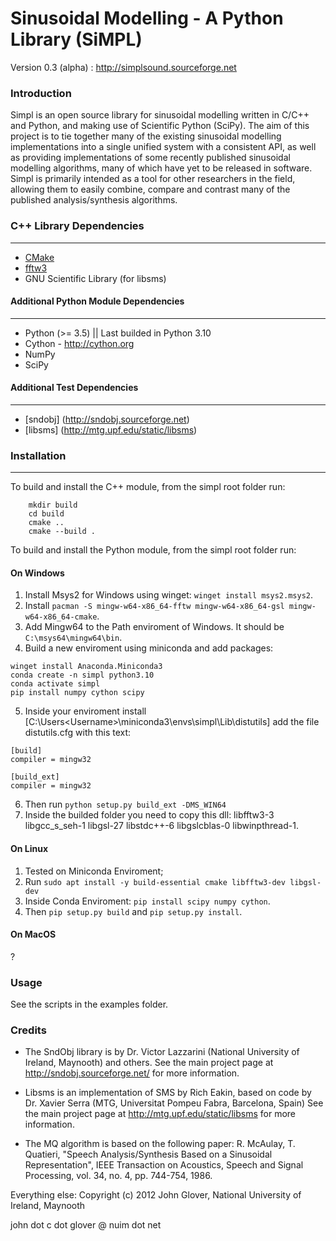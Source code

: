 Sinusoidal Modelling - A Python Library (SiMPL)
===============================================

Version 0.3 (alpha) : http://simplsound.sourceforge.net  

### Introduction


Simpl is an open source library for sinusoidal modelling written in C/C++ and Python,
and making use of Scientific Python (SciPy). The aim of this
project is to tie together many of the existing sinusoidal modelling implementations
into a single unified system with a consistent API, as well as providing implementations
of some recently published sinusoidal modelling algorithms, many of which have yet
to be released in software. Simpl is primarily intended as a tool for other researchers
in the field, allowing them to easily combine, compare and contrast many of the published
analysis/synthesis algorithms.


### C++ Library Dependencies
------------------------

* [CMake](http://www.cmake.org) 
* [fftw3](http://www.fftw.org) 
* GNU Scientific Library (for libsms)

#### Additional Python Module Dependencies
-------------------------------------

* Python (>= 3.5) || Last builded in Python 3.10
* Cython - http://cython.org
* NumPy
* SciPy

#### Additional Test Dependencies
----------------------------

* [sndobj] (http://sndobj.sourceforge.net)
* [libsms] (http://mtg.upf.edu/static/libsms)


### Installation
------------

To build and install the C++ module, from the simpl root folder run:

```
    mkdir build
    cd build
    cmake ..
    cmake --build .
```

To build and install the Python module, from the simpl root folder run:

#### On Windows 

1. Install Msys2 for Windows using winget: `winget install msys2.msys2`.
2. Install `pacman -S mingw-w64-x86_64-fftw mingw-w64-x86_64-gsl mingw-w64-x86_64-cmake`.
3. Add Mingw64 to the Path enviroment of Windows. It should be `C:\msys64\mingw64\bin`.
4. Build a new enviroment using miniconda and add packages: 
```
winget install Anaconda.Miniconda3
conda create -n simpl python3.10
conda activate simpl
pip install numpy cython scipy
```
5. Inside your enviroment install [C:\Users\<Username>\miniconda3\envs\simpl\Lib\distutils] add the file distutils.cfg with this text:
```
[build]
compiler = mingw32

[build_ext]
compiler = mingw32

```
6. Then run `python setup.py build_ext -DMS_WIN64`
7. Inside the builded folder you need to copy this dll: libfftw3-3 libgcc_s_seh-1 libgsl-27 libstdc++-6 libgslcblas-0 libwinpthread-1.

#### On Linux

1. Tested on Miniconda Enviroment;
2. Run `sudo apt install -y build-essential cmake libfftw3-dev libgsl-dev`
3. Inside Conda Enviroment: `pip install scipy numpy cython`.
4. Then `pip setup.py build` and `pip setup.py install`.

#### On MacOS
?

### Usage

See the scripts in the examples folder.

### Credits

* The SndObj library is by Dr. Victor Lazzarini (National University of Ireland, Maynooth) and others. 
See the main project page at http://sndobj.sourceforge.net/ for more information.

* Libsms is an implementation of SMS by Rich Eakin, based on code by Dr. Xavier Serra (MTG,
Universitat Pompeu Fabra, Barcelona, Spain)
See the main project page at http://mtg.upf.edu/static/libsms for more information.

* The MQ algorithm is based on the following paper:
R. McAulay, T. Quatieri, "Speech Analysis/Synthesis Based on a Sinusoidal Representation", 
IEEE Transaction on Acoustics, Speech and Signal Processing, vol. 34, no. 4, pp. 744-754, 1986.

Everything else: Copyright (c) 2012 John Glover, National University of Ireland, Maynooth  

john dot c dot glover @ nuim dot net
